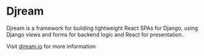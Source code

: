 # Djream

Djream is a framework for building lightweight React SPAs for Django, using Django views and forms for backend logic and React for presentation.

Visit [djream.io](https://djream.io) for more information
